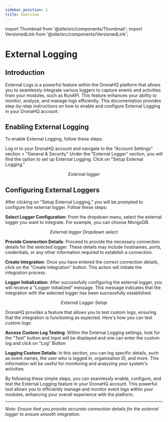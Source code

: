 ```yaml
---
sidebar_position: 1
title: Overview
---
```


import Thumbnail from '@site/src/components/Thumbnail';
import VersionedLink from '@site/src/components/VersionedLink';

# External Logging

## Introduction

External Logs is a powerful feature within the DronaHQ platform that allows you to seamlessly integrate various loggers to capture events and activities from your modules, such as RunAPI. This feature enhances your ability to monitor, analyze, and manage logs efficiently. This documentation provides step-by-step instructions on how to enable and configure External Logging in your DronaHQ account.


## Enabling External Logging

To enable External Logging, follow these steps:

Log in to your DronaHQ account and navigate to the "Account Settings" section > "General & Security" 
Under the "External Logger" section, you will find the option to set up External Logging. Click on "Setup External Logging."

<figure>
  <Thumbnail src="/img/external-logger/external-logging.png" alt="External logger" width='100%'/>
  <figcaption align = "center"><i>External logger</i></figcaption>
</figure>

## Configuring External Loggers

After clicking on "Setup External Logging," you will be prompted to configure the external logger. Follow these steps:

**Select Logger Configuration**: From the dropdown menu, select the external logger you want to integrate. For example, you can choose MongoDB.

<figure>
  <Thumbnail src="/img/external-logger/dropdown-logger.png" alt="External logger Dropdown select" width='100%'/>
  <figcaption align = "center"><i>External logger Dropdown select</i></figcaption>
</figure>

**Provide Connection Details**: Proceed to provide the necessary connection details for the selected logger. These details may include hostnames, ports, credentials, or any other information required to establish a connection.

**Create Integration**: Once you have entered the correct connection details, click on the "Create Integration" button. This action will initiate the integration process.

**Logger Initialization**: After successfully configuring the external logger, you will receive a "Logger Initialized" message. This message indicates that the integration with the selected logger has been successfully established.

<figure>
  <Thumbnail src="/img/external-logger/external-logger-setup.png" alt="Logs setup Complete" width='100%'/>
  <figcaption align = "center"><i>External Logger Setup</i></figcaption>
</figure>

DronaHQ provides a feature that allows you to test custom logs, ensuring that the integration is functioning as expected. Here's how you can test custom logs:

**Access Custom Log Testing**: Within the External Logging settings, look for the "Test" button and Input will be displayed and one can enter the custom log and click on "Log" Button

**Logging Custom Details**: In this section, you can log specific details, such as event names, the user who is logged in, organization ID, and more. This information will be useful for monitoring and analyzing your system's activities.

By following these simple steps, you can seamlessly enable, configure, and test the External Logging feature in your DronaHQ account. This powerful tool allows you to efficiently manage and monitor event logs within your modules, enhancing your overall experience with the platform.

---

*Note: Ensure that you provide accurate connection details for the external logger to ensure smooth integration.*